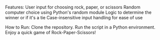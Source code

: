 Features:
User input for choosing rock, paper, or scissors
Random computer choice using Python's random module
Logic to determine the winner or if it's a tie
Case-insensitive input handling for ease of use


How to Run:
Clone the repository.
Run the script in a Python environment.
Enjoy a quick game of Rock-Paper-Scissors!
